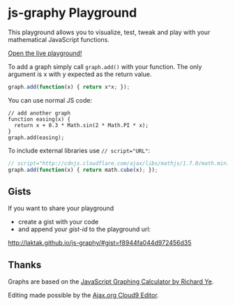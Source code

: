 # js-graphy Playground

This playground allows you to visualize, test, tweak and play with your mathematical JavaScript functions.

[Open the live playground!](http://laktak.github.io/js-graphy/)

To add a graph simply call `graph.add()` with your function. The only argument is x with y expected as the return value.

```js
graph.add(function(x) { return x*x; });
```

You can use normal JS code:

```
// add another graph
function easing(x) {
  return x + 0.3 * Math.sin(2 * Math.PI * x);
}
graph.add(easing);
```

To include external libraries use `// script="URL"`:

```js
// script="http://cdnjs.cloudflare.com/ajax/libs/mathjs/1.7.0/math.min.js"
graph.add(function(x) { return math.cube(x); });
```

## Gists

If you want to share your playground

- create a gist with your code
- and append your *gist-id* to the playground url:

http://laktak.github.io/js-graphy/#gist=f8944fa044d972456d35

## Thanks

Graphs are based on the [JavaScript Graphing Calculator by Richard Ye](https://github.com/yerich/Graphr).

Editing made possible by the [Ajax.org Cloud9 Editor](https://github.com/ajaxorg/ace).


